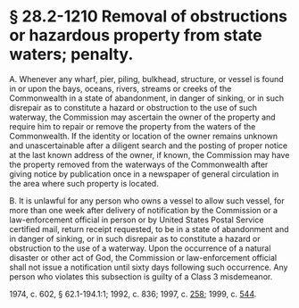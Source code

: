 # § 28.2-1210 Removal of obstructions or hazardous property from state waters; penalty.

<p>A. Whenever any wharf, pier, piling, bulkhead, structure, or vessel is found in or upon the bays, oceans, rivers, streams or creeks of the Commonwealth in a state of abandonment, in danger of sinking, or in such disrepair as to constitute a hazard or obstruction to the use of such waterway, the Commission may ascertain the owner of the property and require him to repair or remove the property from the waters of the Commonwealth. If the identity or location of the owner remains unknown and unascertainable after a diligent search and the posting of proper notice at the last known address of the owner, if known, the Commission may have the property removed from the waterways of the Commonwealth after giving notice by publication once in a newspaper of general circulation in the area where such property is located.</p><p>B. It is unlawful for any person who owns a vessel to allow such vessel, for more than one week after delivery of notification by the Commission or a law-enforcement official in person or by United States Postal Service certified mail, return receipt requested, to be in a state of abandonment and in danger of sinking, or in such disrepair as to constitute a hazard or obstruction to the use of a waterway. Upon the occurrence of a natural disaster or other act of God, the Commission or law-enforcement official shall not issue a notification until sixty days following such occurrence. Any person who violates this subsection is guilty of a Class 3 misdemeanor.</p><p>1974, c. 602, § 62.1-194.1:1; 1992, c. 836; 1997, c. <a href='http://lis.virginia.gov/cgi-bin/legp604.exe?971+ful+CHAP0258'>258</a>; 1999, c. <a href='http://lis.virginia.gov/cgi-bin/legp604.exe?991+ful+CHAP0544'>544</a>.</p>